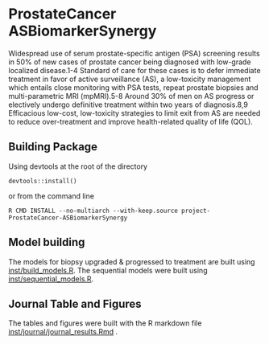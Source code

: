 # ProstateCancer ASBiomarkerSynergy

Widespread use of serum prostate-specific antigen (PSA) screening results in 50% of new cases of prostate cancer being diagnosed with low-grade localized disease.1-4 Standard of care for these cases is to defer immediate treatment in favor of active surveillance (AS), a low-toxicity management which entails close monitoring with PSA tests, repeat prostate biopsies and multi-parametric MRI (mpMRI).5-8 Around 30% of men on AS progress or electively undergo definitive treatment within two years of diagnosis.8,9 Efficacious low-cost, low-toxicity strategies to limit exit from AS are needed to reduce over-treatment and improve health-related quality of life (QOL).

## Building Package
Using devtools at the root of the directory
```{r}
devtools::install()
```
or from the command line
```{r}
R CMD INSTALL --no-multiarch --with-keep.source project-ProstateCancer-ASBiomarkerSynergy
```

## Model building
The models for biopsy upgraded & progressed to treatment are built using [inst/build_models.R](inst/build_models.R).
The sequential models were built using [inst/sequential_models.R](inst/sequential_models.R).

## Journal Table and Figures
The tables and figures were built with the R markdown file [inst/journal/journal_results.Rmd](inst/journal/journal_results.Rmd)
.

